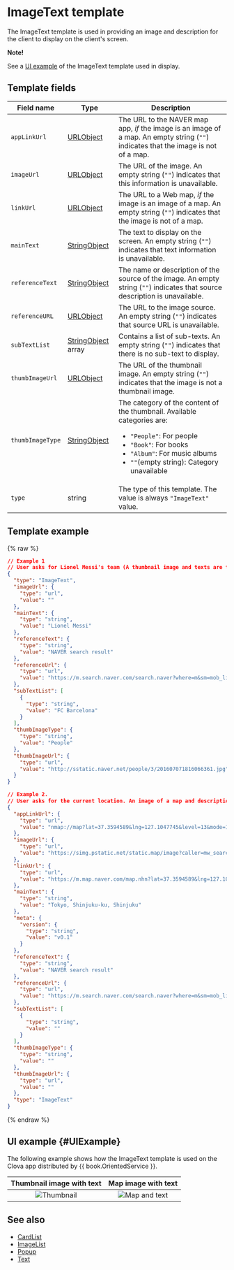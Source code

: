 # ImageText template

The ImageText template is used in providing an image and description for the client to display on the client's screen.

<div class="note">
<p><strong>Note!</strong></p>
<p>See a <a href="#UIExample">UI example</a> of the ImageText template used in display.</p>
</div>

## Template fields

| Field name       | Type    | Description                     |
|---------------|---------|-----------------------------|
| `appLinkUrl`     | [URLObject](/CIC/References/ContentTemplates/Shared_Objects.md#URLObject)             | The URL to the NAVER map app, _if_ the image is an image of a map. An empty string (`""`) indicates that the image is not of a map. |
| `imageUrl`       | [URLObject](/CIC/References/ContentTemplates/Shared_Objects.md#URLObject)             | The URL of the image. An empty string (`""`) indicates that this information is unavailable.                            |
| `linkUrl`        | [URLObject](/CIC/References/ContentTemplates/Shared_Objects.md#URLObject)             | The URL to a Web map, _if_ the image is an image of a map. An empty string (`""`) indicates that the image is not of a map.   |
| `mainText`       | [StringObject](/CIC/References/ContentTemplates/Shared_Objects.md#StringObject)       | The text to display on the screen. An empty string (`""`) indicates that text information is unavailable.         |
| `referenceText`  | [StringObject](/CIC/References/ContentTemplates/Shared_Objects.md#StringObject)       | The name or description of the source of the image. An empty string (`""`) indicates that source description is unavailable.             |
| `referenceURL`   | [URLObject](/CIC/References/ContentTemplates/Shared_Objects.md#URLObject)             | The URL to the image source. An empty string (`""`) indicates that source URL is unavailable.       |
| `subTextList`    | [StringObject](/CIC/References/ContentTemplates/Shared_Objects.md#StringObject) array | Contains a list of sub-texts. An empty string (`""`) indicates that there is no sub-text to display.      |
| `thumbImageUrl`  | [URLObject](/CIC/References/ContentTemplates/Shared_Objects.md#URLObject)             | The URL of the thumbnail image. An empty string (`""`) indicates that the image is not a thumbnail image.            |
| `thumbImageType` | [StringObject](/CIC/References/ContentTemplates/Shared_Objects.md#StringObject)       | The category of the content of the thumbnail. Available categories are: <ul><li><code>"People"</code>: For people</li><li><code>"Book"</code>: For books</li><li><code>"Album"</code>: For music albums</li><li><code>""</code>(empty string): Category unavailable</li></ul> |
| `type`           | string  | The type of this template. The value is always `"ImageText"` value.      |

## Template example

{% raw %}

```json
// Example 1
// User asks for Lionel Messi's team (A thumbnail image and texts are to be displayed)
{
  "type": "ImageText",
  "imageUrl": {
    "type": "url",
    "value": ""
  },
  "mainText": {
    "type": "string",
    "value": "Lionel Messi"
  },
  "referenceText": {
    "type": "string",
    "value": "NAVER search result"
  },
  "referenceUrl": {
    "type": "url",
    "value": "https://m.search.naver.com/search.naver?where=m&sm=mob_lic&query=%eb%a6%ac%ec%98%a4%eb%84%ac+%eb%a9%94%ec%8b%9c+%ec%86%8c%ec%86%8d%ed%8c%80"
  },
  "subTextList": [
    {
      "type": "string",
      "value": "FC Barcelona"
    }
  ],
  "thumbImageType": {
    "type": "string",
    "value": "People"
  },
  "thumbImageUrl": {
    "type": "url",
    "value": "http://sstatic.naver.net/people/3/201607071816066361.jpg"
  }
}

// Example 2.
// User asks for the current location. An image of a map and descriptions are to be displayed)
{
  "appLinkUrl": {
    "type": "url",
    "value": "nmap://map?lat=37.3594589&lng=127.1047745&level=13&mode=1&traffic=false&bicycle=false&cadastral=false&appname=com.naver.clova"
  },
  "imageUrl": {
    "type": "url",
    "value": "https://simg.pstatic.net/static.map/image?caller=mw_search&crs=EPSG:4326&scale=2&format=jpg&dataversion=163.2&version=1.1&baselayer=default&center=127.1047745,37.3594589&markers=type,default2_s,127.1047745,37.3594589&level=10&h=402&w=515"
  },
  "linkUrl": {
    "type": "url",
    "value": "https://m.map.naver.com/map.nhn?lat=37.3594589&lng=127.1047745&dlevel=&mapMode=&pinTitle=&boundary=&traffic="
  },
  "mainText": {
    "type": "string",
    "value": "Tokyo, Shinjuku-ku, Shinjuku"
  },
  "meta": {
    "version": {
      "type": "string",
      "value": "v0.1"
    }
  },
  "referenceText": {
    "type": "string",
    "value": "NAVER search result"
  },
  "referenceUrl": {
    "type": "url",
    "value": "https://m.search.naver.com/search.naver?where=m&sm=mob_lic&query=%ed%98%84%ec%9e%ac+%ec%9c%84%ec%b9%98"
  },
  "subTextList": [
    {
      "type": "string",
      "value": ""
    }
  ],
  "thumbImageType": {
    "type": "string",
    "value": ""
  },
  "thumbImageUrl": {
    "type": "url",
    "value": ""
  },
  "type": "ImageText"
}
```

{% endraw %}

## UI example {#UIExample}

The following example shows how the ImageText template is used on the Clova app distributed by {{ book.OrientedService }}.

| Thumbnail image with text | Map image with text |
|:-------:|:-------:|
| ![Thumbnail](/CIC/Resources/Images/Content_Template-Thumbimage_and_Text.png) | ![Map and text](/CIC/Resources/Images/Content_Template-Mapimage_and_Text.png) |

## See also
* [CardList](/CIC/References/ContentTemplates/CardList.md)
* [ImageList](/CIC/References/ContentTemplates/ImageList.md)
* [Popup](/CIC/References/ContentTemplates/Popup.md)
* [Text](/CIC/References/ContentTemplates/Text.md)
